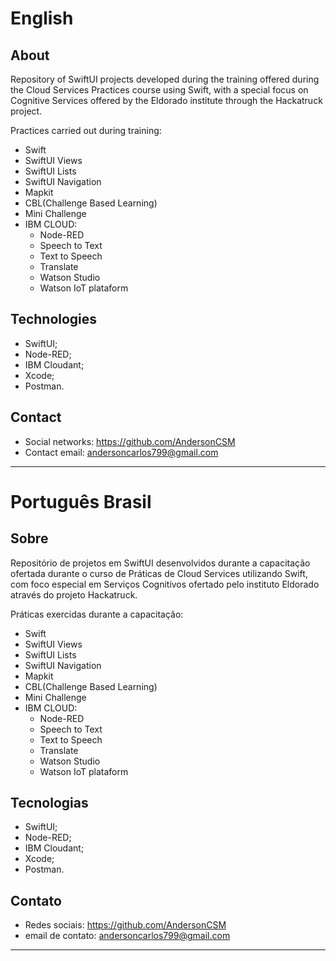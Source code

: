# English
## About
Repository of SwiftUI projects developed during the training offered during the Cloud Services Practices course using Swift, with a special focus on Cognitive Services offered by the Eldorado institute through the Hackatruck project.

Practices carried out during training:
- Swift
- SwiftUI Views
- SwiftUI Lists
- SwiftUI Navigation
- Mapkit
- CBL(Challenge Based Learning)
- Mini Challenge
- IBM CLOUD:
  - Node-RED
  - Speech to Text
  - Text to Speech
  - Translate
  - Watson Studio
  - Watson IoT plataform

## Technologies
- SwiftUI;
- Node-RED;
- IBM Cloudant;
- Xcode;
- Postman.

## Contact
- Social networks: https://github.com/AndersonCSM
- Contact email: andersoncarlos799@gmail.com

---
# Português Brasil
## Sobre
Repositório de projetos em SwiftUI desenvolvidos durante a capacitação ofertada durante o curso de Práticas de Cloud Services utilizando Swift, com foco especial em Serviços Cognitivos ofertado pelo instituto Eldorado através do projeto Hackatruck.

Práticas exercidas durante a capacitação:
- Swift
- SwiftUI Views
- SwiftUI Lists
- SwiftUI Navigation
- Mapkit
- CBL(Challenge Based Learning)
- Mini Challenge
- IBM CLOUD:
  - Node-RED
  - Speech to Text
  - Text to Speech
  - Translate
  - Watson Studio
  - Watson IoT plataform

## Tecnologias
- SwiftUI;
- Node-RED;
- IBM Cloudant;
- Xcode;
- Postman.

## Contato
- Redes sociais: https://github.com/AndersonCSM
- email de contato: andersoncarlos799@gmail.com

---
